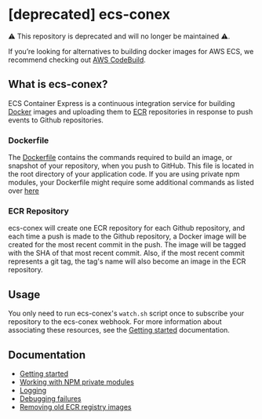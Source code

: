 # [deprecated] ecs-conex

:warning: This repository is deprecated and will no longer be maintained :warning:.

If you’re looking for alternatives to building docker images for AWS ECS, we recommend checking out [AWS CodeBuild](https://aws.amazon.com/codebuild/).

## What is ecs-conex?

ECS Container Express is a continuous integration service for building [Docker](https://www.docker.com/) images and uploading them to [ECR](https://aws.amazon.com/ecr/) repositories in response to push events to Github repositories.

### Dockerfile

The [Dockerfile](https://docs.docker.com/engine/reference/builder/) contains the commands required to build an image, or snapshot of your repository, when you push to GitHub. This file is located in the root directory of your application code. If you are using private npm modules, your Dockerfile might require some additional commands as listed over [here](https://github.com/mapbox/ecs-conex/blob/master/docs/npm.md)

### ECR Repository

ecs-conex will create one ECR repository for each Github repository, and each time a push is made to the Github repository, a Docker image will be created for the most recent commit in the push. The image will be tagged with the SHA of that most recent commit. Also, if the most recent commit represents a git tag, the tag's name will also become an image in the ECR repository.

## Usage

You only need to run ecs-conex's `watch.sh` script once to subscribe your repository to the ecs-conex webhook. For more information about associating these resources, see the [Getting started](./docs/getting-started.md) documentation.

## Documentation

- [Getting started](./docs/getting-started.md)
- [Working with NPM private modules](./docs/npm.md)
- [Logging](./docs/logging.md)
- [Debugging failures](./docs/debugging-failures.md)
- [Removing old ECR registry images](./docs/removing-images.md)
